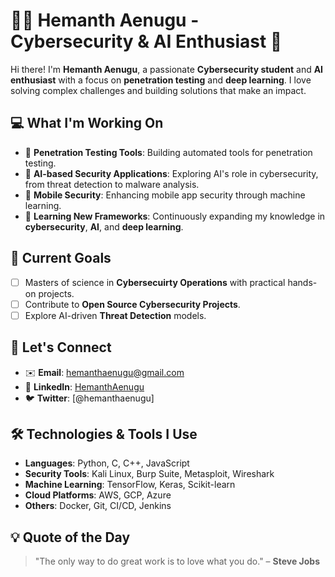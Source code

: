 # 👨‍💻 Hemanth Aenugu - Cybersecurity & AI Enthusiast 🚀

Hi there! I'm **Hemanth Aenugu**, a passionate **Cybersecurity student** and **AI enthusiast** with a focus on **penetration testing** and **deep learning**. I love solving complex challenges and building solutions that make an impact.

## 💻 What I'm Working On
- 🔐 **Penetration Testing Tools**: Building automated tools for penetration testing.
- 🤖 **AI-based Security Applications**: Exploring AI's role in cybersecurity, from threat detection to malware analysis.
- 📱 **Mobile Security**: Enhancing mobile app security through machine learning.
- 🌱 **Learning New Frameworks**: Continuously expanding my knowledge in **cybersecurity**, **AI**, and **deep learning**.


## 🎯 Current Goals
- [ ] Masters of science in **Cybersecuirty Operations** with practical hands-on projects.
- [ ] Contribute to **Open Source Cybersecurity Projects**.
- [ ] Explore AI-driven **Threat Detection** models.

## 💬 Let's Connect
- ✉️ **Email**: [hemanthaenugu@gmail.com](mailto:hemanthaenugu@gmail.com)
- 💼 **LinkedIn**: [HemanthAenugu](https://www.linkedin.com/in/hemanth-275a48265/?profileId=ACoAAEEdw3kBoH_BUP7mnsUHnV2NY3eYpE5OwEg)
- 🐦 **Twitter**: [@hemanthaenugu]

## 🛠️ Technologies & Tools I Use
- **Languages**: Python, C, C++, JavaScript
- **Security Tools**: Kali Linux, Burp Suite, Metasploit, Wireshark
- **Machine Learning**: TensorFlow, Keras, Scikit-learn
- **Cloud Platforms**: AWS, GCP, Azure
- **Others**: Docker, Git, CI/CD, Jenkins

## 💡 Quote of the Day
> "The only way to do great work is to love what you do." – **Steve Jobs**
